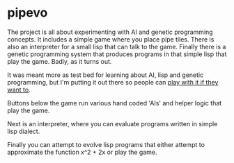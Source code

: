 # pipevo

The project is all about experimenting with AI and genetic programming concepts. It includes a simple game where you place pipe tiles. There is also an interpreter for a small lisp that can talk to the game. Finally there is a genetic programming system that produces programs in that simple lisp that play the game. Badly, as it turns out.

It was meant more as test bed for learning about AI, lisp and genetic programming, but I'm putting it out there so people can [play with it if they want to](https://ponderousmad.com/pipevo/game.html).

Buttons below the game run various hand coded 'AIs' and helper logic that play the game.

Next is an interpreter, where you can evaluate programs written in simple lisp dialect.

Finally you can attempt to evolve lisp programs that either attempt to approximate the function x^2 + 2x or play the game.
